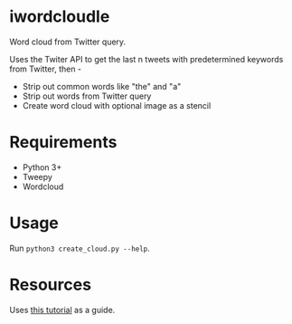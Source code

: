 # iwordcloudle
Word cloud from Twitter query.

Uses the Twiter API to get the last n tweets with predetermined keywords from 
Twitter, then -

* Strip out common words like "the" and "a"
* Strip out words from Twitter query
* Create word cloud with optional image as a stencil

# Requirements
* Python 3+
* Tweepy
* Wordcloud

# Usage
Run `python3 create_cloud.py --help`.

# Resources
Uses [this tutorial](http://www.geeksforgeeks.org/twitter-sentiment-analysis-using-python/)
as a guide.


